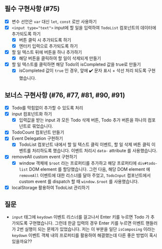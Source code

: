 ## 필수 구현사항 (#75)

- [x] 변수 선언은 `var` 대신 `let`, `const` 로만 사용하기
- [x] `<input type="text">` input에 할 일을 입력하여 `TodoList` 컴포넌트의 데이터에 추가되도록 하기
  - [x] 버튼 클릭 시 추가되도록 하기
  - [x] 엔터키 입력으로 추가되도록 하기 
- [x] 할 일 텍스트 뒤에 버튼을 하나 추가하기
  - [x] 해당 버튼을 클릭하여 할 일이 삭제되게 만들기
- [x] 할 일 텍스트를 클릭하면 해당 Todo의 isCompleted 값을 true로 만들기
  - [x] isCompleted 값이 `true` 인 경우, 앞에 ✔️ 문자 표시 + 삭선 처리 되도록 구현했습니다.

## 보너스 구현사항 (#76, #77, #81, #90, #91)
- [x] Todo를 막힘없이 추가할 수 있도록 처리
- [x] input 컴포넌트화 하기
  - [x] 입력값을 받는 input 과 모든 Todo 삭제 버튼, Todo 추가 버튼을 하나의 컴포넌트로 묶었습니다.
- [x] TodoCount 컴포넌트 만들기
- [x] Event Delegation 구현하기
  - [x] TodoList 컴포넌트 내에서 할 일 텍스트 클릭 이벤트, 할 일 삭제 버튼 클릭 이벤트를 처리하도록 했습니다. 이벤트 처리시 `data-` attribute 를 사용했습니다.  
- [x] removeAll custom event 구현하기
  - [x] window 객체에 `$root` 라는 프로퍼티를 추가하고 해당 프로퍼티에 `div#todo-list` DOM element 를 할당했습니다. 그런 다음, 해당 DOM element 에 `removeAll` 이벤트에 대한 리스너를 달아 주었고, `TodoInput` 컴포넌트에서 custom event 를 dispatch 할 때 `window.$root` 를 사용했습니다.
- [x] localStorage 활용하여 TodoList 관리하기

## 질문
- `input` 태그에 `keydown` 이벤트 리스너를 걸고나서 Enter 키를 누르면 Todo 가 추가되도록 구현했습니다. 그런데 한글 입력의 경우 Enter 키를 누르면 이벤트 핸들러가 2번 실행이 되는 문제가 있었습니다. 저는 이 부분을 일단 `isComposing` 이라는 `keydown` 이벤트 객체 내의 프로퍼티를 활용하여 해결했는데 다른 좋은 방법이 혹시 있을까요??